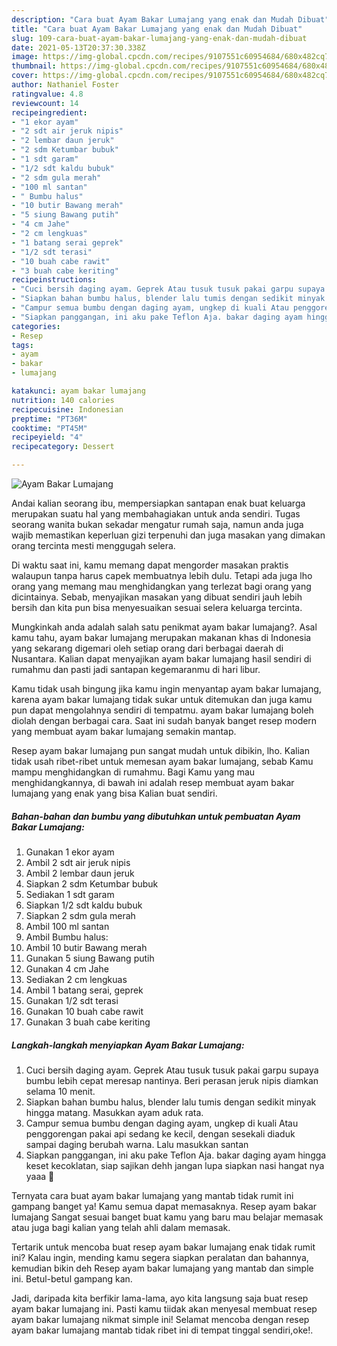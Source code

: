 ```yaml
---
description: "Cara buat Ayam Bakar Lumajang yang enak dan Mudah Dibuat"
title: "Cara buat Ayam Bakar Lumajang yang enak dan Mudah Dibuat"
slug: 109-cara-buat-ayam-bakar-lumajang-yang-enak-dan-mudah-dibuat
date: 2021-05-13T20:37:30.338Z
image: https://img-global.cpcdn.com/recipes/9107551c60954684/680x482cq70/ayam-bakar-lumajang-foto-resep-utama.jpg
thumbnail: https://img-global.cpcdn.com/recipes/9107551c60954684/680x482cq70/ayam-bakar-lumajang-foto-resep-utama.jpg
cover: https://img-global.cpcdn.com/recipes/9107551c60954684/680x482cq70/ayam-bakar-lumajang-foto-resep-utama.jpg
author: Nathaniel Foster
ratingvalue: 4.8
reviewcount: 14
recipeingredient:
- "1 ekor ayam"
- "2 sdt air jeruk nipis"
- "2 lembar daun jeruk"
- "2 sdm Ketumbar bubuk"
- "1 sdt garam"
- "1/2 sdt kaldu bubuk"
- "2 sdm gula merah"
- "100 ml santan"
- " Bumbu halus"
- "10 butir Bawang merah"
- "5 siung Bawang putih"
- "4 cm Jahe"
- "2 cm lengkuas"
- "1 batang serai geprek"
- "1/2 sdt terasi"
- "10 buah cabe rawit"
- "3 buah cabe keriting"
recipeinstructions:
- "Cuci bersih daging ayam. Geprek Atau tusuk tusuk pakai garpu supaya bumbu lebih cepat meresap nantinya. Beri perasan jeruk nipis diamkan selama 10 menit."
- "Siapkan bahan bumbu halus, blender lalu tumis dengan sedikit minyak hingga matang. Masukkan ayam aduk rata."
- "Campur semua bumbu dengan daging ayam, ungkep di kuali Atau penggorengan pakai api sedang ke kecil, dengan sesekali diaduk sampai daging berubah warna. Lalu masukkan santan"
- "Siapkan panggangan, ini aku pake Teflon Aja. bakar daging ayam hingga keset kecoklatan, siap sajikan dehh jangan lupa siapkan nasi hangat nya yaaa 🤗"
categories:
- Resep
tags:
- ayam
- bakar
- lumajang

katakunci: ayam bakar lumajang 
nutrition: 140 calories
recipecuisine: Indonesian
preptime: "PT36M"
cooktime: "PT45M"
recipeyield: "4"
recipecategory: Dessert

---
```



![Ayam Bakar Lumajang](https://img-global.cpcdn.com/recipes/9107551c60954684/680x482cq70/ayam-bakar-lumajang-foto-resep-utama.jpg)

Andai kalian seorang ibu, mempersiapkan santapan enak buat keluarga merupakan suatu hal yang membahagiakan untuk anda sendiri. Tugas seorang  wanita bukan sekadar mengatur rumah saja, namun anda juga wajib memastikan keperluan gizi terpenuhi dan juga masakan yang dimakan orang tercinta mesti menggugah selera.

Di waktu  saat ini, kamu memang dapat mengorder masakan praktis walaupun tanpa harus capek membuatnya lebih dulu. Tetapi ada juga lho orang yang memang mau menghidangkan yang terlezat bagi orang yang dicintainya. Sebab, menyajikan masakan yang dibuat sendiri jauh lebih bersih dan kita pun bisa menyesuaikan sesuai selera keluarga tercinta. 



Mungkinkah anda adalah salah satu penikmat ayam bakar lumajang?. Asal kamu tahu, ayam bakar lumajang merupakan makanan khas di Indonesia yang sekarang digemari oleh setiap orang dari berbagai daerah di Nusantara. Kalian dapat menyajikan ayam bakar lumajang hasil sendiri di rumahmu dan pasti jadi santapan kegemaranmu di hari libur.

Kamu tidak usah bingung jika kamu ingin menyantap ayam bakar lumajang, karena ayam bakar lumajang tidak sukar untuk ditemukan dan juga kamu pun dapat mengolahnya sendiri di tempatmu. ayam bakar lumajang boleh diolah dengan berbagai cara. Saat ini sudah banyak banget resep modern yang membuat ayam bakar lumajang semakin mantap.

Resep ayam bakar lumajang pun sangat mudah untuk dibikin, lho. Kalian tidak usah ribet-ribet untuk memesan ayam bakar lumajang, sebab Kamu mampu menghidangkan di rumahmu. Bagi Kamu yang mau menghidangkannya, di bawah ini adalah resep membuat ayam bakar lumajang yang enak yang bisa Kalian buat sendiri.

<!--inarticleads1-->

##### Bahan-bahan dan bumbu yang dibutuhkan untuk pembuatan Ayam Bakar Lumajang:

1. Gunakan 1 ekor ayam
1. Ambil 2 sdt air jeruk nipis
1. Ambil 2 lembar daun jeruk
1. Siapkan 2 sdm Ketumbar bubuk
1. Sediakan 1 sdt garam
1. Siapkan 1/2 sdt kaldu bubuk
1. Siapkan 2 sdm gula merah
1. Ambil 100 ml santan
1. Ambil  Bumbu halus:
1. Ambil 10 butir Bawang merah
1. Gunakan 5 siung Bawang putih
1. Gunakan 4 cm Jahe
1. Sediakan 2 cm lengkuas
1. Ambil 1 batang serai, geprek
1. Gunakan 1/2 sdt terasi
1. Gunakan 10 buah cabe rawit
1. Gunakan 3 buah cabe keriting




<!--inarticleads2-->

##### Langkah-langkah menyiapkan Ayam Bakar Lumajang:

1. Cuci bersih daging ayam. Geprek Atau tusuk tusuk pakai garpu supaya bumbu lebih cepat meresap nantinya. Beri perasan jeruk nipis diamkan selama 10 menit.
1. Siapkan bahan bumbu halus, blender lalu tumis dengan sedikit minyak hingga matang. Masukkan ayam aduk rata.
1. Campur semua bumbu dengan daging ayam, ungkep di kuali Atau penggorengan pakai api sedang ke kecil, dengan sesekali diaduk sampai daging berubah warna. Lalu masukkan santan
1. Siapkan panggangan, ini aku pake Teflon Aja. bakar daging ayam hingga keset kecoklatan, siap sajikan dehh jangan lupa siapkan nasi hangat nya yaaa 🤗




Ternyata cara buat ayam bakar lumajang yang mantab tidak rumit ini gampang banget ya! Kamu semua dapat memasaknya. Resep ayam bakar lumajang Sangat sesuai banget buat kamu yang baru mau belajar memasak atau juga bagi kalian yang telah ahli dalam memasak.

Tertarik untuk mencoba buat resep ayam bakar lumajang enak tidak rumit ini? Kalau ingin, mending kamu segera siapkan peralatan dan bahannya, kemudian bikin deh Resep ayam bakar lumajang yang mantab dan simple ini. Betul-betul gampang kan. 

Jadi, daripada kita berfikir lama-lama, ayo kita langsung saja buat resep ayam bakar lumajang ini. Pasti kamu tiidak akan menyesal membuat resep ayam bakar lumajang nikmat simple ini! Selamat mencoba dengan resep ayam bakar lumajang mantab tidak ribet ini di tempat tinggal sendiri,oke!.

